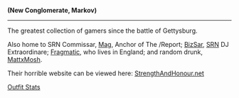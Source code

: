**(New Conglomerate, Markov)**

---

The greatest collection of gamers since the battle of Gettysburg.

Also home to SRN Commissar, [Mag](/user:Mag "wikilink"), Anchor of The
/Report; [BizSar](/user:BizSAR "wikilink"),
[SRN](/Syndicate_Radio_Network "wikilink") DJ Extraordinare;
[Fragmatic](/user:Fragmatic "wikilink"), who lives in England; and random
drunk, [MattxMosh](/user:MattxMosh "wikilink").

Their horrible website can be viewed here:
[StrengthAndHonour.net](http://forums.strengthandhonour.net)

[Outfit
Stats](http://www.planetsidestats.net/outfits.php?world_id=3&outfit_id=8422)
